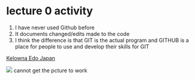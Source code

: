 # lecture 0 activity

1. I have never used Github before
2. It documents changed/edits made to the code
3. I think the difference is that GIT is the actual program and GITHUB is a place for people to use and develop their skills for GIT

[Kelowna Edo Japan](https://www.edojapan.com/)

![](./image_Kona.png)
cannot get the pcture to work
